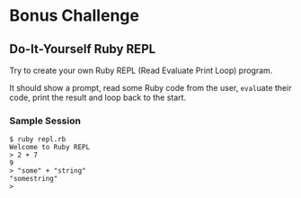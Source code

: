 # Bonus Challenge

## Do-It-Yourself Ruby REPL

Try to create your own Ruby REPL (Read Evaluate Print Loop) program.

It should show a prompt, read some Ruby code from the user, `eval`uate their code, print the result and loop back to the start.

### Sample Session

```
$ ruby repl.rb
Welcome to Ruby REPL
> 2 + 7
9
> "some" + "string"
"somestring"
>
```